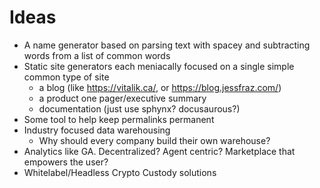 # Ideas

* A name generator based on parsing text with spacey and subtracting words from a list of common words
* Static site generators each meniacally focused on a single simple common type of site
  * a blog (like https://vitalik.ca/, or https://blog.jessfraz.com/)
  * a product one pager/executive summary
  * documentation (just use sphynx? docusaurous?)
* Some tool to help keep permalinks permanent
* Industry focused data warehousing
  * Why should every company build their own warehouse?
* Analytics like GA. Decentralized? Agent centric? Marketplace that empowers the user?
* Whitelabel/Headless Crypto Custody solutions
